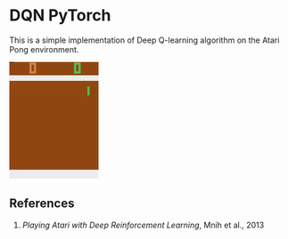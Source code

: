 # DQN PyTorch
This is a simple implementation of Deep Q-learning algorithm on the Atari Pong environment.

![](/assets/pong.gif)

## References
1. *Playing Atari with Deep Reinforcement Learning*, Mnih et al., 2013